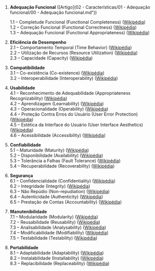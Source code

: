 1. **Adequação Funcional**  ([Artigo](02 - Características/01 - Adequação funcional/00 - Adequação funcional.md"))

    1.1 – Completude Funcional (Functional Completeness) ([Wikipédia](https://pt.wikipedia.org/wiki/ISO/IEC_25000?utm_source=chatgpt.com "ISO/IEC 25000"))  
    1.2 – Correção Funcional (Functional Correctness) ([Wikipédia](https://pt.wikipedia.org/wiki/ISO/IEC_25000?utm_source=chatgpt.com "ISO/IEC 25000"))  
    1.3 – Adequação Funcional (Functional Appropriateness) ([Wikipédia](https://pt.wikipedia.org/wiki/ISO/IEC_25000?utm_source=chatgpt.com "ISO/IEC 25000"))
    
2. **Eficiência de Desempenho**  
    2.1 – Comportamento Temporal (Time Behavior) ([Wikipédia](https://pt.wikipedia.org/wiki/ISO/IEC_25000?utm_source=chatgpt.com "ISO/IEC 25000"))  
    2.2 – Utilização de Recursos (Resource Utilization) ([Wikipédia](https://pt.wikipedia.org/wiki/ISO/IEC_25000?utm_source=chatgpt.com "ISO/IEC 25000"))  
    2.3 – Capacidade (Capacity) ([Wikipédia](https://pt.wikipedia.org/wiki/ISO/IEC_25000?utm_source=chatgpt.com "ISO/IEC 25000"))
    
3. **Compatibilidade**  
    3.1 – Co-existência (Co-existence) ([Wikipédia](https://pt.wikipedia.org/wiki/ISO/IEC_25000?utm_source=chatgpt.com "ISO/IEC 25000"))  
    3.2 – Interoperabilidade (Interoperability) ([Wikipédia](https://pt.wikipedia.org/wiki/ISO/IEC_25000?utm_source=chatgpt.com "ISO/IEC 25000"))
    
4. **Usabilidade**  
    4.1 – Reconhecimento de Adequabilidade (Appropriateness Recognizability) ([Wikipédia](https://pt.wikipedia.org/wiki/ISO/IEC_25000?utm_source=chatgpt.com "ISO/IEC 25000"))  
    4.2 – Aprendizagem (Learnability) ([Wikipédia](https://pt.wikipedia.org/wiki/ISO/IEC_25000?utm_source=chatgpt.com "ISO/IEC 25000"))  
    4.3 – Operacionalidade (Operability) ([Wikipédia](https://pt.wikipedia.org/wiki/ISO/IEC_25000?utm_source=chatgpt.com "ISO/IEC 25000"))  
    4.4 – Proteção Contra Erros do Usuário (User Error Protection) ([Wikipédia](https://pt.wikipedia.org/wiki/ISO/IEC_25000?utm_source=chatgpt.com "ISO/IEC 25000"))  
    4.5 – Estética da Interface do Usuário (User Interface Aesthetics) ([Wikipédia](https://pt.wikipedia.org/wiki/ISO/IEC_25000?utm_source=chatgpt.com "ISO/IEC 25000"))  
    4.6 – Acessibilidade (Accessibility) ([Wikipédia](https://pt.wikipedia.org/wiki/ISO/IEC_25000?utm_source=chatgpt.com "ISO/IEC 25000"))
    
5. **Confiabilidade**  
    5.1 – Maturidade (Maturity) ([Wikipédia](https://pt.wikipedia.org/wiki/ISO/IEC_25000?utm_source=chatgpt.com "ISO/IEC 25000"))  
    5.2 – Disponibilidade (Availability) ([Wikipédia](https://pt.wikipedia.org/wiki/ISO/IEC_25000?utm_source=chatgpt.com "ISO/IEC 25000"))  
    5.3 – Tolerância a Falhas (Fault Tolerance) ([Wikipédia](https://pt.wikipedia.org/wiki/ISO/IEC_25000?utm_source=chatgpt.com "ISO/IEC 25000"))  
    5.4 – Recuperabilidade (Recoverability) ([Wikipédia](https://pt.wikipedia.org/wiki/ISO/IEC_25000?utm_source=chatgpt.com "ISO/IEC 25000"))
    
6. **Segurança**  
    6.1 – Confidencialidade (Confidentiality) ([Wikipédia](https://pt.wikipedia.org/wiki/ISO/IEC_25000?utm_source=chatgpt.com "ISO/IEC 25000"))  
    6.2 – Integridade (Integrity) ([Wikipédia](https://pt.wikipedia.org/wiki/ISO/IEC_25000?utm_source=chatgpt.com "ISO/IEC 25000"))  
    6.3 – Não Repúdio (Non-repudiation) ([Wikipédia](https://pt.wikipedia.org/wiki/ISO/IEC_25000?utm_source=chatgpt.com "ISO/IEC 25000"))  
    6.4 – Autenticidade (Authenticity) ([Wikipédia](https://pt.wikipedia.org/wiki/ISO/IEC_25000?utm_source=chatgpt.com "ISO/IEC 25000"))  
    6.5 – Prestação de Contas (Accountability) ([Wikipédia](https://pt.wikipedia.org/wiki/ISO/IEC_25000?utm_source=chatgpt.com "ISO/IEC 25000"))
    
7. **Manutenibilidade**  
    7.1 – Modularidade (Modularity) ([Wikipédia](https://pt.wikipedia.org/wiki/ISO/IEC_25000?utm_source=chatgpt.com "ISO/IEC 25000"))  
    7.2 – Reusabilidade (Reusability) ([Wikipédia](https://pt.wikipedia.org/wiki/ISO/IEC_25000?utm_source=chatgpt.com "ISO/IEC 25000"))  
    7.3 – Analisabilidade (Analysability) ([Wikipédia](https://pt.wikipedia.org/wiki/ISO/IEC_25000?utm_source=chatgpt.com "ISO/IEC 25000"))  
    7.4 – Modificabilidade (Modifiability) ([Wikipédia](https://pt.wikipedia.org/wiki/ISO/IEC_25000?utm_source=chatgpt.com "ISO/IEC 25000"))  
    7.5 – Testabilidade (Testability) ([Wikipédia](https://pt.wikipedia.org/wiki/ISO/IEC_25000?utm_source=chatgpt.com "ISO/IEC 25000"))
    
8. **Portabilidade**  
    8.1 – Adaptabilidade (Adaptability) ([Wikipédia](https://pt.wikipedia.org/wiki/ISO/IEC_25000?utm_source=chatgpt.com "ISO/IEC 25000"))  
    8.2 – Instalabilidade (Installability) ([Wikipédia](https://pt.wikipedia.org/wiki/ISO/IEC_25000?utm_source=chatgpt.com "ISO/IEC 25000"))  
    8.3 – Replacibilidade (Replaceability) ([Wikipédia](https://pt.wikipedia.org/wiki/ISO/IEC_25000?utm_source=chatgpt.com "ISO/IEC 25000"))

